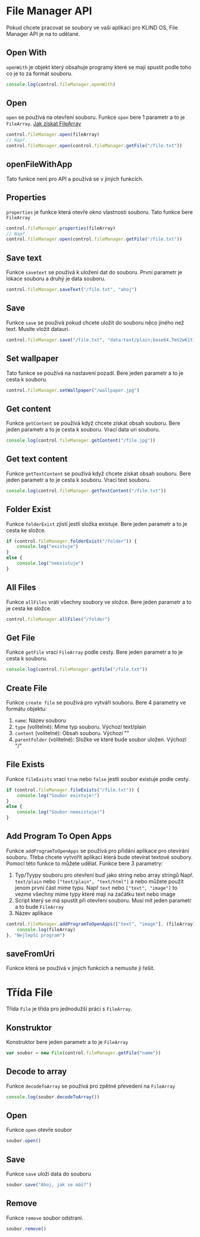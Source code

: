 # File Manager API

Pokud chcete pracovat se soubory ve vaši aplikaci pro KLIND OS, File Manager API je na to udělané.

## Open With

`openWith` je objekt který obsahuje programy které se mají spustit podle toho co je to za formát souboru.

```javascript
console.log(control.fileManager.openWith)
```

## Open

`open` se používá na otevření souboru. Funkce `open` bere 1 parametr a to je `FileArray`. [Jak získat FileArray](#get-file)

```javascript
control.fileManager.open(fileArray)
// Např.
control.fileManager.open(control.fileManager.getFile("/file.txt"))
```

## openFileWithApp

Tato funkce není pro API a používá se v jiných funkcích.

## Properties

`properties` je funkce která otevře okno vlastnosti souboru. Tato funkce bere `FileArray`

```javascript
control.fileManager.properties(fileArray)
// Např.
control.fileManager.open(control.fileManager.getFile("/file.txt"))
```

## Save text

Funkce `savetext` se používá k uložení dat do souboru. První parametr je lokace souboru a druhý je data souboru.

```javascript
control.fileManager.saveText("/file.txt", "ahoj")
```

## Save

Funkce `save` se používá pokud chcete uložit do souboru něco jiného než text. Musíte vložit datauri.

```javascript
control.fileManager.save("/file.txt", "data:text/plain;base64,TmV2w61tIGNvIGNoY2k=")
```

## Set wallpaper

Tato funkce se používá na nastavení pozadí. Bere jeden parametr a to je cesta k souboru.

```javascript
control.fileManager.setWallpaper("/wallpaper.jpg")
```

## Get content

Funkce `getContent` se používá když chcete získat obsah souboru. Bere jeden parametr a to je cesta k souboru. Vrací data uri souboru.

```javascript
console.log(control.fileManager.getContent("/file.jpg"))
```

## Get text content

Funkce `getTextContent` se používá když chcete získat obsah souboru. Bere jeden parametr a to je cesta k souboru. Vrací text souboru.

```javascript
console.log(control.fileManager.getTextContent("/file.txt"))
```

## Folder Exist

Funkce `folderExist` zjistí jestli složka existuje. Bere jeden parametr a to je cesta ke složce.

```javascript
if (control.fileManager.folderExist("/folder")) {
    console.log("existuje")
}
else {
    console.log("neexistuje")
}
```

## All Files

Funkce `allFiles` vrátí všechny soubory ve složce. Bere jeden parametr a to je cesta ke složce.

```javascript
control.fileManager.allFiles("/folder")
```

## Get File

Funkce `getFile` vrací `FileArray` podle cesty. Bere jeden parametr a to je cesta k souboru.

```javascript
console.log(control.fileManager.getFile("/file.txt"))
```

## Create File

Funkce `create file` se používá pro vytváří souboru. Bere 4 parametry ve formátu objektu:

1. `name`: Název souboru
2. `type` (volitelné): Mime typ souboru. Výchozí text/plain
3. `content` (volitelné): Obsah souboru. Výchozí ""
4. `parentFolder` (volitelné): Složke ve které bude soubor uložen. Výchozí "/"

## File Exists

Funkce `fileExists` vrací `true` nebo `false` jestli soubor existuje podle cesty.

```javascript
if (control.fileManager.fileExists("/file.txt")) {
    console.log("Soubor existuje!")
}
else {
    console.log("Soubor neexistuje!")
}
```

## Add Program To Open Apps

Funkce `addProgramToOpenApps` se používá pro přidání aplikace pro otevírání souboru.
Třeba chcete vytvořit aplikaci která bude otevírat textové soubory. Pomocí této funkce to můžete udělat.
Funkce bere 3 parametry:

1. Typ/Tyypy souboru pro otevření buď jako string nebo array stringů
   Např. `text/plain` nebo `["text/plain", "text/html"]`
   a nebo můžete použít jenom první část mime typu. Např `text` nebo `["text", "image"]` to vezme všechny mime typy které mají na začátku text nebo image
2. Script který se má spustit při otevření souboru. Musí mít jeden parametr a to bude `FileArray`
3. Název aplikace

```javascript
control.fileManager.addProgramToOpenApps(["text", "image"], (fileArray) => {
    console.log(fileArray)
}, "Nejlepší program")
```

## saveFromUri

Funkce která se používá v jiných funkcích a nemusíte ji řešit.

# Třída File

Třída `File` je třída pro jednodužší práci s `FileArray`.

## Konstruktor

Konstruktor bere jeden parametr a to je `FileArray`

```javascript
var soubor = new File(control.fileManager.getFile("name"))
```

## Decode to array

Funkce `decodeToArray` se používá pro zpětné převedení na `FileArray`

```javascript
console.log(soubor.decodeToArray())
```

## Open

Funkce `open` otevře soubor

```javascript
soubor.open()
```

## Save

Funkce `save` uloží data do souboru

```javascript
soubor.save("Ahoj, jak se máš?")
```

## Remove

Funkce `remove` soubor odstraní.

```javascript
soubor.remove()
```
